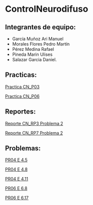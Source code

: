 # ControlNeurodifuso

## Integrantes de equipo:
- García Muñoz Ari Manuel
- Morales Flores Pedro Martín
- Pérez Medina Rafael
- Pineda Marin Ulises
- Salazar Garcia Daniel.

## Practicas:
[Practica CN_P03](https://dsg-ipn.github.io/ControlNeurodifuso-2022/Practicas/CN_P03.html)

[Practica CN_P06](https://dsg-ipn.github.io/ControlNeurodifuso-2022/Practicas/CN_P06.html)


## Reportes:
[Reporte CN_RP3 Problema 2](https://dsg-ipn.github.io/ControlNeurodifuso-2022/Reportes/CN_R03_PR2.html)

[Reporte CN_RP7 Problema 2](https://dsg-ipn.github.io/ControlNeurodifuso-2022/Reportes/R07_E2.html)

## Problemas:
[PR04 E 4.5](https://dsg-ipn.github.io/ControlNeurodifuso-2022/Problemas/E4_5.html) 

[PR04 E 4.8](https://dsg-ipn.github.io/ControlNeurodifuso-2022/Problemas/E4_8.html) 

[PR04 E 4.11](https://dsg-ipn.github.io/ControlNeurodifuso-2022/Problemas/E411.html) 

[PR06 E 6.8](https://dsg-ipn.github.io/ControlNeurodifuso-2022/Problemas/E68.html) 

[PR06 E 6.17](https://dsg-ipn.github.io/ControlNeurodifuso-2022/Problemas/E617.html) 
